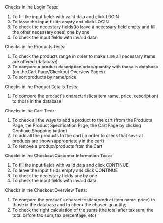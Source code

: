 Checks in the Login Tests:
1. To fill the input fields with valid data and click LOGIN
2. To leave the input fields empty and click LOGIN
3. To check the necessary fields(to leave a necessary field empty and fill the other necessary ones) one by one 
4. To check the input fields with invalid data

Checks in the Products Tests:
1. To check the products range in order to make sure all necessary items are offered (database)
2. To compare a product description/price/quantity with those in database (on the Cart Page/Checkout Overview Pages)
3. To sort products by name/price

Checks in the Product Details Tests:
1. To compare the product's characteristics(item name, price, description) to those in the database

Checks in the Cart Tests:
1. To check all the ways to add a product to the cart (from the Products Page, the Product Specification Page, the Cart Page by clicking Continue Shopping button)
2. To add all the products to the cart (in order to check that several products are shown appropriately in the cart)
3. To remove a product/products from the Cart

Checks in the Checkout Customer Information Tests:
1. To fill the input fields with valid data and click CONTINUE
2. To leave the input fields empty and click CONTINUE
3. To check the necessary fields one by one
4. To check the input fields with invalid data 

Checks in the Checkout Overview Tests:
1. To compare the product's characteristics(product item name, price) to those in the database and to check the chosen quantity;
2. To check the right calculation of the sums (the total after tax sum, the total before tax sum, tax percentage, etc) 

